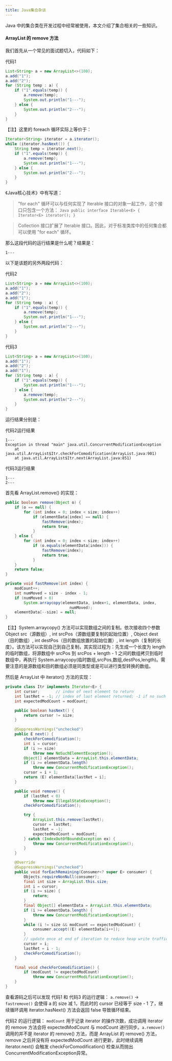 ```yaml
---
title: Java集合杂谈
---
```


Java 中的集合类在开发过程中经常被使用，本文介绍了集合相关的一些知识。

<!--more-->

#### ArrayList 的 remove 方法
我们首先从一个常见的面试题切入，代码如下：

代码1
```Java
List<String> a = new ArrayList<>(100);
a.add("1");
a.add("2");
for (String temp : a) {
    if ("1".equals(temp)) {
        a.remove(temp);
        System.out.println("1---");
    } else {
        System.out.println("2---");
    }
}
```

【注】这里的 foreach 循环实际上等价于：
```Java
Iterator<String> iterator = a.iterator();
while (iterator.hasNext()) {
    String temp = iterator.next();
    if ("1".equals(temp)) {
        a.remove(temp);
        System.out.println("1---");
    } else {
        System.out.println("2---");
    }
}
```

《Java核心技术》中有写道：
> "for each" 循环可以与任何实现了 Iterable 接口的对象一起工作，这个接口只包含一个方法：
    ```Java
    public interface Iterable<E> {
        Iterator<E> iterator();
    }
    ```

> Collection 接口扩展了 Iterable 接口。因此，对于标准类库中的任何集合都可以使用 "for each" 循环。

那么这段代码的运行结果是什么呢？结果是：
```
1---
```

以下是该题的另外两段代码：

代码2
```Java
List<String> a = new ArrayList<>(100);
a.add("1");
a.add("2");
a.add("1");
for (String temp : a) {
    if ("1".equals(temp)) {
        a.remove(temp);
        System.out.println("1---");
    } else {
        System.out.println("2---");
    }
}
```

代码3
```Java
List<String> a = new ArrayList<>(100);
a.add("1");
a.add("2");
a.add("1");
for (String temp : a) {
    if ("1".equals(temp)) {
        System.out.println("1---");
    } else {
        a.remove(temp);
        System.out.println("2---");
    }
}
```

运行结果分别是：

代码2运行结果
```
1---
Exception in thread "main" java.util.ConcurrentModificationException
	at java.util.ArrayList$Itr.checkForComodification(ArrayList.java:901)
	at java.util.ArrayList$Itr.next(ArrayList.java:851)
```

代码3运行结果
```
1---
2---
```

首先看 ArrayList.remove() 的实现：
```Java
public boolean remove(Object o) {
    if (o == null) {
        for (int index = 0; index < size; index++)
            if (elementData[index] == null) {
                fastRemove(index);
                return true;
            }
    } else {
        for (int index = 0; index < size; index++)
            if (o.equals(elementData[index])) {
                fastRemove(index);
                return true;
            }
    }
    return false;
}

private void fastRemove(int index) {
    modCount++;
    int numMoved = size - index - 1;
    if (numMoved > 0)
        System.arraycopy(elementData, index+1, elementData, index,
                            numMoved);
    elementData[--size] = null; 
}
```

【注】System.arraycopy() 方法可以实现数组之间的复制。依次接收四个参数 Object src（源数组）, int srcPos（源数组要复制的起始位置）, Object dest（目的数组）, int destPos（目的数组放置的起始位置）, int length（复制的长度）。该方法可以实现自己到自己复制，其实现过程为：先生成一个长度为 length 的临时数组，将源数组中 srcPos 到 srcPos + length - 1 之间的数组拷贝到临时数组中，再执行 System.arraycopy(临时数组,srcPos,数组,destPos,length)。需要注意的是源数组和目的数组必须是同类型或是可以进行类型转换的数组。

然后是 ArrayList 中 iterator() 方法的实现：
```Java
private class Itr implements Iterator<E> {
    int cursor;       // index of next element to return
    int lastRet = -1; // index of last element returned; -1 if no such
    int expectedModCount = modCount;

    public boolean hasNext() {
        return cursor != size;
    }

    @SuppressWarnings("unchecked")
    public E next() {
        checkForComodification();
        int i = cursor;
        if (i >= size)
            throw new NoSuchElementException();
        Object[] elementData = ArrayList.this.elementData;
        if (i >= elementData.length)
            throw new ConcurrentModificationException();
        cursor = i + 1;
        return (E) elementData[lastRet = i];
    }

    public void remove() {
        if (lastRet < 0)
            throw new IllegalStateException();
        checkForComodification();

        try {
            ArrayList.this.remove(lastRet);
            cursor = lastRet;
            lastRet = -1;
            expectedModCount = modCount;
        } catch (IndexOutOfBoundsException ex) {
            throw new ConcurrentModificationException();
        }
    }

    @Override
    @SuppressWarnings("unchecked")
    public void forEachRemaining(Consumer<? super E> consumer) {
        Objects.requireNonNull(consumer);
        final int size = ArrayList.this.size;
        int i = cursor;
        if (i >= size) {
            return;
        }
        final Object[] elementData = ArrayList.this.elementData;
        if (i >= elementData.length) {
            throw new ConcurrentModificationException();
        }
        while (i != size && modCount == expectedModCount) {
            consumer.accept((E) elementData[i++]);
        }
        // update once at end of iteration to reduce heap write traffic
        cursor = i;
        lastRet = i - 1;
        checkForComodification();
    }

    final void checkForComodification() {
        if (modCount != expectedModCount)
            throw new ConcurrentModificationException();
    }
}
```

查看源码之后可以发现 代码1 和 代码3 的运行逻辑：
`a.remove()` -> `fastremove()` 会使得 a 的 size 减 1，而此时的 cursor 已经等于 size - 1 了，继续循环调用 iterator.hasNext() 方法会返回 false 导致循环结束。

代码2 的运行逻辑：
`modCount` 用于记录 iterator 的操作次数，成功调用 iterator 的 remove 方法会将 expectedModCount 与 modCount 进行同步。`a.remove()` 调用的并不是 iterator 的 remove() 方法，而是 ArrayList 的 remove() 方法，remove 之后并没有将 expectedModCount 进行更新，此时继续调用 iterator.next() 会触发 checkForComodification() 检查从而抛出 ConcurrentModificationException异常。 